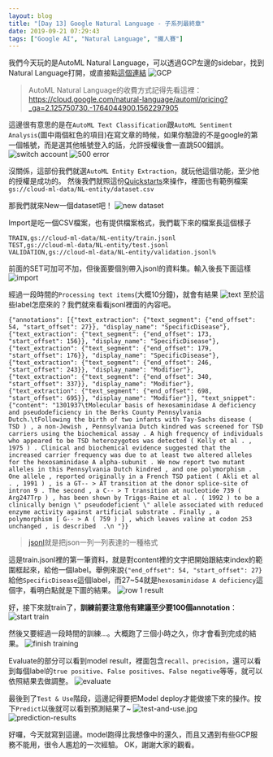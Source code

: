 ```yaml
---
layout: blog
title: "[Day 13] Google Natural Language - 子系列最終章"
date: 2019-09-21 07:29:43
tags: ["Google AI", "Natural Language", "鐵人賽"]
---
```


我們今天玩的是AutoML Natural Language，可以透過GCP左邊的sidebar，找到Natural Language打開，或直接點[這個連結](https://console.cloud.google.com/natural-language)
![GCP](GCP.jpg)

> AutoML Natural Language的收費方式記得先看這裡：https://cloud.google.com/natural-language/automl/pricing?_ga=2.125750730.-1764044900.1562297905

<!-- more -->

這邊很有意思的是在`AutoML Text Classification`跟`AutoML Sentiment Analysis`(圖中兩個紅色的項目)在寫文章的時候，如果你驗證的不是google的第一個帳號，而是選其他帳號登入的話，允許授權後會一直跳500錯誤。
![switch account](switch-account.jpg)
![500 error](500-error.jpg)

沒關係，這部份我們就選`AutoML Entity Extraction`，就玩他這個功能，至少他的授權是成功的。
然後我們就照這份[Quickstarts](https://cloud.google.com/natural-language/automl/entity-analysis/docs/quickstart)來操作，裡面也有範例檔案`gs://cloud-ml-data/NL-entity/dataset.csv`

那我們就來New一個dataset吧！
![new dataset](new-dataset.jpg)

Import是吃一個CSV檔案，也有提供檔案格式，我們載下來的檔案長這個樣子
```shell
TRAIN,gs://cloud-ml-data/NL-entity/train.jsonl
TEST,gs://cloud-ml-data/NL-entity/test.jsonl
VALIDATION,gs://cloud-ml-data/NL-entity/validation.jsonl%
```
前面的SET可加可不加，但後面要個別帶入jsonl的資料集。輸入後長下面這樣
![import](import.jpg)

經過一段時間的`Processing text items`(大概10分鐘)，就會有結果
![text](text.jpg)
至於這些label怎麼來的？我們就來看看jsonl裡面的內容吧。
```
{"annotations": [{"text_extraction": {"text_segment": {"end_offset": 54, "start_offset": 27}}, "display_name": "SpecificDisease"}, {"text_extraction": {"text_segment": {"end_offset": 173, "start_offset": 156}}, "display_name": "SpecificDisease"}, {"text_extraction": {"text_segment": {"end_offset": 179, "start_offset": 176}}, "display_name": "SpecificDisease"}, {"text_extraction": {"text_segment": {"end_offset": 246, "start_offset": 243}}, "display_name": "Modifier"}, {"text_extraction": {"text_segment": {"end_offset": 340, "start_offset": 337}}, "display_name": "Modifier"}, {"text_extraction": {"text_segment": {"end_offset": 698, "start_offset": 695}}, "display_name": "Modifier"}], "text_snippet": {"content": "1301937\tMolecular basis of hexosaminidase A deficiency and pseudodeficiency in the Berks County Pennsylvania Dutch.\tFollowing the birth of two infants with Tay-Sachs disease ( TSD ) , a non-Jewish , Pennsylvania Dutch kindred was screened for TSD carriers using the biochemical assay . A high frequency of individuals who appeared to be TSD heterozygotes was detected ( Kelly et al . , 1975 ) . Clinical and biochemical evidence suggested that the increased carrier frequency was due to at least two altered alleles for the hexosaminidase A alpha-subunit . We now report two mutant alleles in this Pennsylvania Dutch kindred , and one polymorphism . One allele , reported originally in a French TSD patient ( Akli et al . , 1991 ) , is a GT-- > AT transition at the donor splice-site of intron 9 . The second , a C-- > T transition at nucleotide 739 ( Arg247Trp ) , has been shown by Triggs-Raine et al . ( 1992 ) to be a clinically benign \" pseudodeficient \" allele associated with reduced enzyme activity against artificial substrate . Finally , a polymorphism [ G-- > A ( 759 ) ] , which leaves valine at codon 253 unchanged , is described  .\n "}}
```
> [jsonl](http://jsonlines.org/)就是把json一列一列表達的一種格式
>  
這是train.jsonl裡的第一筆資料，就是對content裡的文字把開始跟結束index的範圍框起來，給他一個label。舉例來說`{"end_offset": 54, "start_offset": 27}`給他`SpecificDisease`這個label，而27~54就是`hexosaminidase A deficiency`這個字，看明白點就是下圖的結果。
![row 1 result](row-1-result.jpg)

好，接下來就train了，**訓練前要注意他有建議至少要100個annotation**：
![start train](start-train.jpg)

然後又要經過一段時間的訓練...。大概跑了三個小時之久，你才會看到完成的結果。
![finish training](finish-training.jpg)

Evaluate的部分可以看到model result，裡面包含`recall`、`precision`，還可以看到每個label的`true positive`、`False positives`、`False negative`等等，就可以依照結果去做調整。
![evaluate](evaluate.jpg)

最後到了`Test & Use`階段，這邊記得要把Model deploy才能做接下來的操作。按下`Predict`以後就可以看到預測結果了~
![test-and-use.jpg](test-and-use.jpg)
![prediction-results](prediction-results.jpg)

好囉，今天就寫到這邊。model跑得比我想像中的還久，而且又遇到有些GCP服務不能用，很令人尷尬的一次經驗。
OK，謝謝大家的觀看。
